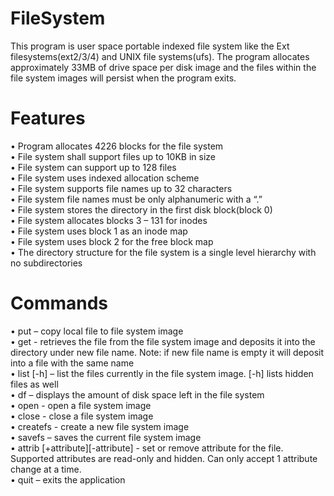 # FileSystem
This program is user space portable indexed file system like the Ext filesystems(ext2/3/4) and UNIX file systems(ufs). The program allocates approximately 33MB of drive space per disk image and the files within the file system images will persist when the program exits.
# Features
•	Program allocates 4226 blocks for the file system   
•	File system shall support files up to 10KB in size    
•	File system can support up to 128 files         
•	File system uses indexed allocation scheme       
•	File system supports file names up to 32 characters       
•	File system file names must be only alphanumeric with a “.”       
•	File system stores the directory in the first disk block(block 0)     
•	File system allocates blocks 3 – 131 for inodes     
•	File system uses block 1 as an inode map      
•	File system uses block 2 for the free block map     
•	The directory structure for the file system is a single level hierarchy with no subdirectories    
# Commands
•	put <file name> – copy local file to file system image       
•	get <file name> <new file name> - retrieves the file from the file system image and deposits it into the directory under new file name. Note: if new file name is empty it will  deposit into a file with the same name          
•	list [-h] – list the files currently in the file system image. [-h] lists hidden files as well      
•	df – displays the amount of disk space left in the file system         
•	open <file image name> - open a file system image       
•	close <file image name> - close a file system image      
•	createfs <disk image name> - create a new file system image      
•	savefs – saves the current file system image          
•	attrib [+attribute][-attribute]<file name> - set or remove attribute for the file. Supported attributes are read-only and hidden. Can only accept 1 attribute change at a time.   
•	quit – exits the application      


